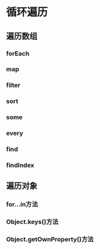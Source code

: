# 循环遍历

## 遍历数组
### forEach
### map
### filter
### sort
### some
### every
### find
### findIndex

## 遍历对象
### for...in方法
### Object.keys()方法
### Object.getOwnProperty()方法
